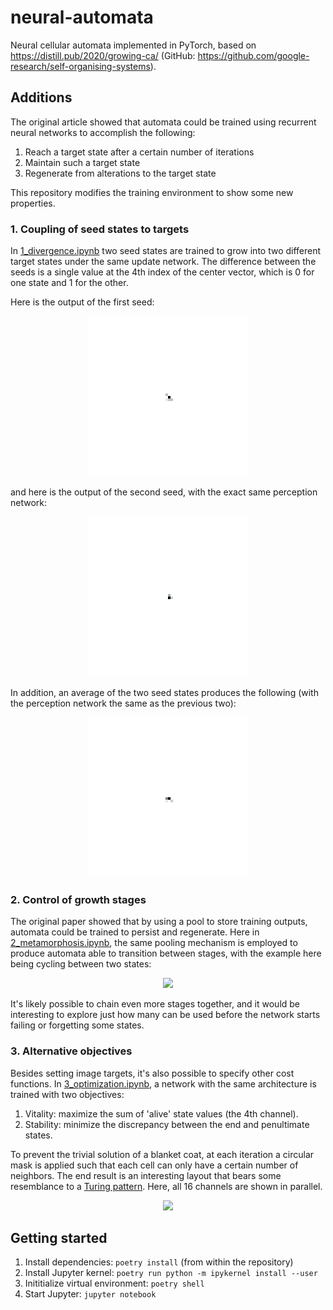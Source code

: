 # neural-automata

Neural cellular automata implemented in PyTorch, based on https://distill.pub/2020/growing-ca/ (GitHub: https://github.com/google-research/self-organising-systems).

## Additions

The original article showed that automata could be trained using recurrent neural networks to accomplish the following:

1. Reach a target state after a certain number of iterations
2. Maintain such a target state
3. Regenerate from alterations to the target state

This repository modifies the training environment to show some new properties.

### 1. Coupling of seed states to targets

In [1_divergence.ipynb](https://github.com/kevinhu/neural-automata/blob/master/notebooks/1_divergence.ipynb) two seed states are trained to grow into two different target states under the same update network. The difference between the seeds is a single value at the 4th index of the center vector, which is 0 for one state and 1 for the other.

Here is the output of the first seed:

<p align="center">
  <img src="https://github.com/kevinhu/neural-automata/blob/master/videos/divergence_seed_1_colors.gif">
</p>

and here is the output of the second seed, with the exact same perception network:

<p align="center">
  <img src="https://github.com/kevinhu/neural-automata/blob/master/videos/divergence_seed_2_colors.gif">
</p>

In addition, an average of the two seed states produces the following (with the perception network the same as the previous two):

<p align="center">
  <img src="https://github.com/kevinhu/neural-automata/blob/master/videos/divergence_seed_mix_colors.gif">
</p>

### 2. Control of growth stages

The original paper showed that by using a pool to store training outputs, automata could be trained to persist and regenerate. Here in [2_metamorphosis.ipynb](https://github.com/kevinhu/neural-automata/blob/master/notebooks/2_metamorphosis.ipynb), the same pooling mechanism is employed to produce automata able to transition between stages, with the example here being cycling between two states:

<p align="center">
  <img src="https://github.com/kevinhu/neural-automata/blob/master/videos/metamorphosis_colors.gif">
</p>

It's likely possible to chain even more stages together, and it would be interesting to explore just how many can be used before the network starts failing or forgetting some states.

### 3. Alternative objectives

Besides setting image targets, it's also possible to specify other cost functions. In [3_optimization.ipynb](https://github.com/kevinhu/neural-automata/blob/master/notebooks/3_optimization.ipynb), a network with the same architecture is trained with two objectives:

1. Vitality: maximize the sum of 'alive' state values (the 4th channel).
2. Stability: minimize the discrepancy between the end and penultimate states.

To prevent the trivial solution of a blanket coat, at each iteration a circular mask is applied such that each cell can only have a certain number of neighbors. The end result is an interesting layout that bears some resemblance to a [Turing pattern](https://en.wikipedia.org/wiki/Turing_pattern). Here, all 16 channels are shown in parallel.

<p align="center">
  <img src="https://github.com/kevinhu/neural-automata/blob/master/videos/optimization_channels.gif">
</p>

## Getting started

1. Install dependencies: `poetry install` (from within the repository)
2. Install Jupyter kernel: `poetry run python -m ipykernel install --user`
2. Inititialize virtual environment: `poetry shell`
3. Start Jupyter: `jupyter notebook`
